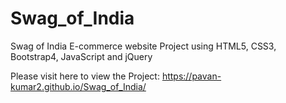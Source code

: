 # Swag_of_India
Swag of India E-commerce website Project using HTML5, CSS3, Bootstrap4, JavaScript and jQuery

Please visit here to view the Project: https://pavan-kumar2.github.io/Swag_of_India/

